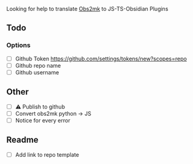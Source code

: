 Looking for help to translate [Obs2mk](https://github.com/Mara-Li/obsidian_mkdocs) to JS-TS-Obsidian Plugins

## Todo 
### Options
- [ ] Github Token https://github.com/settings/tokens/new?scopes=repo
- [ ] Github repo name
- [ ] Github username

## Other
- [ ] :warning: Publish to github
- [ ] Convert obs2mk python → JS
- [ ] Notice for every error

## Readme 
- [ ] Add link to repo template
